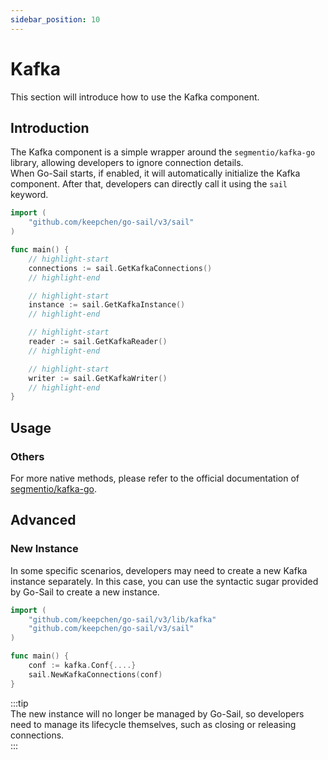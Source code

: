 ```yaml
---
sidebar_position: 10
---  
```

# Kafka  
This section will introduce how to use the Kafka component.  
## Introduction  
The Kafka component is a simple wrapper around the `segmentio/kafka-go` library, allowing developers to ignore connection details.  
When Go-Sail starts, if enabled, it will automatically initialize the Kafka component. After that, developers can directly call it using the `sail` keyword.  
```go title="main.go" showLineNumbers  
import (
    "github.com/keepchen/go-sail/v3/sail"
)

func main() {
    // highlight-start
    connections := sail.GetKafkaConnections()
    // highlight-end

    // highlight-start
    instance := sail.GetKafkaInstance()
    // highlight-end

    // highlight-start
    reader := sail.GetKafkaReader()
    // highlight-end

    // highlight-start
    writer := sail.GetKafkaWriter()
    // highlight-end
}
```  
## Usage  
### Others  
For more native methods, please refer to the official documentation of [segmentio/kafka-go](https://github.com/segmentio/kafka-go).  
## Advanced  
### New Instance  
In some specific scenarios, developers may need to create a new Kafka instance separately. In this case, you can use the syntactic sugar provided by Go-Sail to create a new instance.  
```go title="main.go" showLineNumbers  
import (
    "github.com/keepchen/go-sail/v3/lib/kafka"
    "github.com/keepchen/go-sail/v3/sail"
)

func main() {
    conf := kafka.Conf{....}
    sail.NewKafkaConnections(conf)
}
```  
:::tip  
The new instance will no longer be managed by Go-Sail, so developers need to manage its lifecycle themselves, such as closing or releasing connections.  
:::